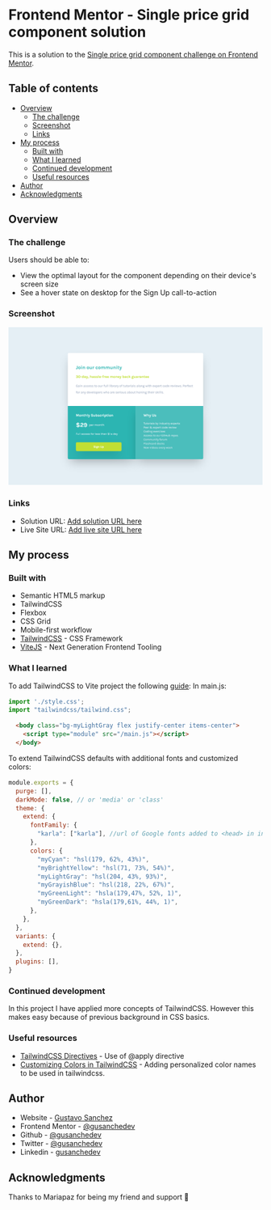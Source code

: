 # Frontend Mentor - Single price grid component solution

This is a solution to the [Single price grid component challenge on Frontend Mentor](https://www.frontendmentor.io/challenges/single-price-grid-component-5ce41129d0ff452fec5abbbc). 

## Table of contents

- [Overview](#overview)
  - [The challenge](#the-challenge)
  - [Screenshot](#screenshot)
  - [Links](#links)
- [My process](#my-process)
  - [Built with](#built-with)
  - [What I learned](#what-i-learned)
  - [Continued development](#continued-development)
  - [Useful resources](#useful-resources)
- [Author](#author)
- [Acknowledgments](#acknowledgments)

## Overview

### The challenge

Users should be able to:

- View the optimal layout for the component depending on their device's screen size
- See a hover state on desktop for the Sign Up call-to-action

### Screenshot

![](images/Screenshot-Single-Price-Grid-Component.png)


### Links

- Solution URL: [Add solution URL here](https://your-solution-url.com)
- Live Site URL: [Add live site URL here](https://your-live-site-url.com)

## My process

### Built with

- Semantic HTML5 markup
- TailwindCSS
- Flexbox
- CSS Grid
- Mobile-first workflow
- [TailwindCSS](https://tailwindcss.com/) - CSS Framework
- [ViteJS](https://vitejs.dev/) - Next Generation Frontend Tooling

### What I learned


To add TailwindCSS to Vite project the following [guide](https://tailwindcss.com/docs/guides/vue-3-vite):
In main.js:
```js
import './style.css';
import "tailwindcss/tailwind.css";
```
```html
  <body class="bg-myLightGray flex justify-center items-center">
    <script type="module" src="/main.js"></script>
  </body>
```
To extend TailwindCSS defaults with additional fonts and customized colors:
```js
module.exports = {
  purge: [],
  darkMode: false, // or 'media' or 'class'
  theme: {
    extend: {
      fontFamily: {
        "karla": ["karla"], //url of Google fonts added to <head> in index.html
      },
      colors: {
        "myCyan": "hsl(179, 62%, 43%)",
        "myBrightYellow": "hsl(71, 73%, 54%)",
        "myLightGray": "hsl(204, 43%, 93%)",
        "myGrayishBlue": "hsl(218, 22%, 67%)",
        "myGreenLight": "hsla(179,47%, 52%, 1)",
        "myGreenDark": "hsla(179,61%, 44%, 1)",
      },
    },
  },
  variants: {
    extend: {},
  },
  plugins: [],
}
```

### Continued development

In this project I have applied more concepts of TailwindCSS. However this makes easy because of previous background in CSS basics.

### Useful resources

- [TailwindCSS Directives](https://tailwindcss.com/docs/functions-and-directives) - Use of @apply directive
- [Customizing Colors in TailwindCSS](https://tailwindcss.com/docs/customizing-colors) - Adding personalized color names to be used in tailwindcss.

## Author

- Website - [Gustavo Sanchez](https://www.gusanche.dev)
- Frontend Mentor - [@gusanchedev](https://www.frontendmentor.io/profile/gusanchedev)
- Github - [@gusanchedev](https://www.github.com/gusanchedev)
- Twitter - [@gusanchedev](https://www.twitter.com/gusanchedev)
- Linkedin - [gusanchedev](https://www.linkedin.com/in/gusanchedev/)

## Acknowledgments

Thanks to Mariapaz for being my friend and support 💙